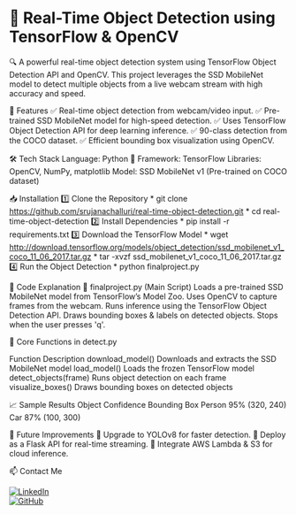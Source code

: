# 🚀 Real-Time Object Detection using TensorFlow & OpenCV
🔍 A powerful real-time object detection system using TensorFlow Object Detection API and OpenCV. This project leverages the SSD MobileNet model to detect multiple objects from a live webcam stream with high accuracy and speed.

📌 Features
  ✅ Real-time object detection from webcam/video input.
  ✅ Pre-trained SSD MobileNet model for high-speed detection.
  ✅ Uses TensorFlow Object Detection API for deep learning inference.
  ✅ 90-class detection from the COCO dataset.
  ✅ Efficient bounding box visualization using OpenCV.
  
🛠 Tech Stack
    Language: Python 🐍
    Framework: TensorFlow
    Libraries: OpenCV, NumPy, matplotlib
    Model: SSD MobileNet v1 (Pre-trained on COCO dataset)

    
📥 Installation
    1️⃣ Clone the Repository
      * git clone https://github.com/srujanachalluri/real-time-object-detection.git
      * cd real-time-object-detection
    2️⃣ Install Dependencies
      * pip install -r requirements.txt
    3️⃣ Download the TensorFlow Model
      * wget http://download.tensorflow.org/models/object_detection/ssd_mobilenet_v1_coco_11_06_2017.tar.gz
      * tar -xvzf ssd_mobilenet_v1_coco_11_06_2017.tar.gz
    4️⃣ Run the Object Detection
      * python finalproject.py


📌 Code Explanation
🔹 finalproject.py (Main Script)
    Loads a pre-trained SSD MobileNet model from TensorFlow’s Model Zoo.
    Uses OpenCV to capture frames from the webcam.
    Runs inference using the TensorFlow Object Detection API.
    Draws bounding boxes & labels on detected objects.
    Stops when the user presses 'q'.


🔹 Core Functions in detect.py

  Function	                  Description
  download_model()	          Downloads and extracts the SSD MobileNet model
  load_model()	              Loads the frozen TensorFlow model
  detect_objects(frame)	      Runs object detection on each frame
  visualize_boxes()	           Draws bounding boxes on detected objects


  📈 Sample Results
    Object	     Confidence	      Bounding Box
    Person	      95%	            (320, 240)
    Car	          87%	            (100, 300)


🚀 Future Improvements
  🔹 Upgrade to YOLOv8 for faster detection.
  🔹 Deploy as a Flask API for real-time streaming.
  🔹 Integrate AWS Lambda & S3 for cloud inference.

📫 Contact Me
  
  [![LinkedIn](https://img.shields.io/badge/LinkedIn-blue?style=for-the-badge&logo=linkedin)](https://www.linkedin.com/in/srujana-challuri-b63b18160)  
  [![GitHub](https://img.shields.io/badge/GitHub-black?style=for-the-badge&logo=github)](https://github.com/srujanachalluri)  

